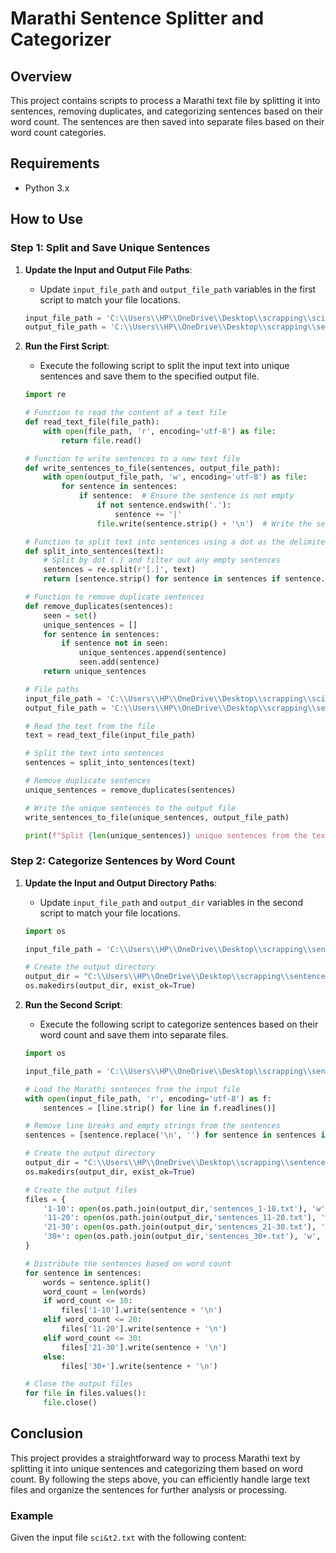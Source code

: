 # Marathi Sentence Splitter and Categorizer

## Overview

This project contains scripts to process a Marathi text file by splitting it into sentences, removing duplicates, and categorizing sentences based on their word count. The sentences are then saved into separate files based on their word count categories.

## Requirements

- Python 3.x

## How to Use

### Step 1: Split and Save Unique Sentences

1. **Update the Input and Output File Paths**:
    - Update `input_file_path` and `output_file_path` variables in the first script to match your file locations.
    
    ```python
    input_file_path = 'C:\\Users\\HP\\OneDrive\\Desktop\\scrapping\\sci&t2.txt'
    output_file_path = 'C:\\Users\\HP\\OneDrive\\Desktop\\scrapping\\sentence wise\\sc&t2.txt'
    ```

2. **Run the First Script**:
    - Execute the following script to split the input text into unique sentences and save them to the specified output file.
    
    ```python
    import re

    # Function to read the content of a text file
    def read_text_file(file_path):
        with open(file_path, 'r', encoding='utf-8') as file:
            return file.read()

    # Function to write sentences to a new text file
    def write_sentences_to_file(sentences, output_file_path):
        with open(output_file_path, 'w', encoding='utf-8') as file:
            for sentence in sentences:
                if sentence:  # Ensure the sentence is not empty
                    if not sentence.endswith('.'):
                        sentence += '|'
                    file.write(sentence.strip() + '\n')  # Write the sentence ending with a dot

    # Function to split text into sentences using a dot as the delimiter
    def split_into_sentences(text):
        # Split by dot (.) and filter out any empty sentences
        sentences = re.split(r'[.]', text)
        return [sentence.strip() for sentence in sentences if sentence.strip()]

    # Function to remove duplicate sentences
    def remove_duplicates(sentences):
        seen = set()
        unique_sentences = []
        for sentence in sentences:
            if sentence not in seen:
                unique_sentences.append(sentence)
                seen.add(sentence)
        return unique_sentences

    # File paths
    input_file_path = 'C:\\Users\\HP\\OneDrive\\Desktop\\scrapping\\sci&t2.txt'  # Replace with your input file path
    output_file_path = 'C:\\Users\\HP\\OneDrive\\Desktop\\scrapping\\sentence wise\\sc&t2.txt'

    # Read the text from the file
    text = read_text_file(input_file_path)

    # Split the text into sentences
    sentences = split_into_sentences(text)

    # Remove duplicate sentences
    unique_sentences = remove_duplicates(sentences)

    # Write the unique sentences to the output file
    write_sentences_to_file(unique_sentences, output_file_path)

    print(f"Split {len(unique_sentences)} unique sentences from the text and saved to {output_file_path}")
    ```

### Step 2: Categorize Sentences by Word Count

1. **Update the Input and Output Directory Paths**:
    - Update `input_file_path` and `output_dir` variables in the second script to match your file locations.

    ```python
    import os

    input_file_path = 'C:\\Users\\HP\\OneDrive\\Desktop\\scrapping\\sentence wise\\sc&t2.txt'

    # Create the output directory
    output_dir = "C:\\Users\\HP\\OneDrive\\Desktop\\scrapping\\sentence wise\\sc&t2"
    os.makedirs(output_dir, exist_ok=True)
    ```

2. **Run the Second Script**:
    - Execute the following script to categorize sentences based on their word count and save them into separate files.

    ```python
    import os

    input_file_path = 'C:\\Users\\HP\\OneDrive\\Desktop\\scrapping\\sentence wise\\sc&t2.txt'

    # Load the Marathi sentences from the input file
    with open(input_file_path, 'r', encoding='utf-8') as f:
        sentences = [line.strip() for line in f.readlines()]

    # Remove line breaks and empty strings from the sentences
    sentences = [sentence.replace('\n', '') for sentence in sentences if sentence.replace('\n', '')]

    # Create the output directory
    output_dir = "C:\\Users\\HP\\OneDrive\\Desktop\\scrapping\\sentence wise\\sc&t2"
    os.makedirs(output_dir, exist_ok=True)

    # Create the output files
    files = {
        '1-10': open(os.path.join(output_dir,'sentences_1-10.txt'), 'w', encoding='utf-8'),
        '11-20': open(os.path.join(output_dir,'sentences_11-20.txt'), 'w', encoding='utf-8'),
        '21-30': open(os.path.join(output_dir,'sentences_21-30.txt'), 'w', encoding='utf-8'),
        '30+': open(os.path.join(output_dir,'sentences_30+.txt'), 'w', encoding='utf-8')
    }

    # Distribute the sentences based on word count
    for sentence in sentences:
        words = sentence.split()
        word_count = len(words)
        if word_count <= 10:
            files['1-10'].write(sentence + '\n')
        elif word_count <= 20:
            files['11-20'].write(sentence + '\n')
        elif word_count <= 30:
            files['21-30'].write(sentence + '\n')
        else:
            files['30+'].write(sentence + '\n')

    # Close the output files
    for file in files.values():
        file.close()
    ```

## Conclusion

This project provides a straightforward way to process Marathi text by splitting it into unique sentences and categorizing them based on word count. By following the steps above, you can efficiently handle large text files and organize the sentences for further analysis or processing.

### Example

Given the input file `sci&t2.txt` with the following content:

